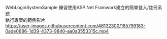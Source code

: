 WebLoginSystemSample
練習使用ASP.Net Framwork建立的簡單登入/註冊系統  
執行專案的範例影片  
https://user-images.githubusercontent.com/46132300/185799183-0ade0686-1d39-4373-9840-aa0a3553315c.mp4

